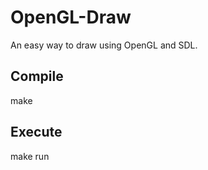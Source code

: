 OpenGL-Draw
===========

An easy way to draw using OpenGL and SDL.

Compile
-------

make

Execute
-------

make run
